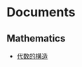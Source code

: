 # Documents

## Mathematics

- [代数的構造](https://kazun1998.github.io/library_for_python/.verify-helper/docs/pages/Algebra.md)
